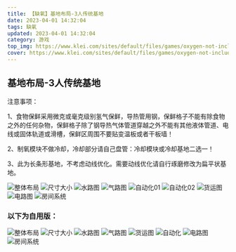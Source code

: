 ```yaml
---
title: 【缺氧】基地布局-3人传统基地
date: 2023-04-01 14:32:04
tags: 缺氧
updated: 2023-04-01 14:32:04
category: 游戏
top_img: https://www.klei.com/sites/default/files/games/oxygen-not-included/assets/oxygen-not-includedpromo.png
cover: https://www.klei.com/sites/default/files/games/oxygen-not-included/assets/oxygen-not-includedpromo.png
---
```


## 基地布局-3人传统基地

注意事项：

1、食物保鲜采用微克或毫克级别氢气保鲜，导热管用钢，保鲜格子不能有除食物之外的任何杂物，保鲜格子除了钢导热气体管道穿越之外不能有其他液体管道、电线或固体轨道或滑槽，保鲜区周围不要贴变温板或者干板墙！

2、制氧模块不做冷却，冷却部分请自己盘管：冷却模块或冷却基地二选一！

3、此为长条形基地，不考虑动线优化。需要动线优化请自行琢磨修改为扁平状基地。

![整体布局](https://k1ngr4m-github-1309147067.cos.ap-shanghai.myqcloud.com/img/oni/20230401-Oni-BaseLayout01/01%E6%95%B4%E4%BD%93%E5%B8%83%E5%B1%80.png)
![尺寸大小](https://k1ngr4m-github-1309147067.cos.ap-shanghai.myqcloud.com/img/oni/20230401-Oni-BaseLayout01/02%E5%B0%BA%E5%AF%B8%E5%A4%A7%E5%B0%8F.png)
![水路图](https://k1ngr4m-github-1309147067.cos.ap-shanghai.myqcloud.com/img/oni/20230401-Oni-BaseLayout01/03%E6%B0%B4%E8%B7%AF%E5%9B%BE.png)
![气路图](https://k1ngr4m-github-1309147067.cos.ap-shanghai.myqcloud.com/img/oni/20230401-Oni-BaseLayout01/04%E6%B0%94%E8%B7%AF%E5%9B%BE.png)
![自动化01](https://k1ngr4m-github-1309147067.cos.ap-shanghai.myqcloud.com/img/oni/20230401-Oni-BaseLayout01/05%E8%87%AA%E5%8A%A8%E5%8C%96.png)
![自动化02](https://k1ngr4m-github-1309147067.cos.ap-shanghai.myqcloud.com/img/oni/20230401-Oni-BaseLayout01/06%E8%87%AA%E5%8A%A8%E5%8C%96.png)
![货运图](https://k1ngr4m-github-1309147067.cos.ap-shanghai.myqcloud.com/img/oni/20230401-Oni-BaseLayout01/07%E8%B4%A7%E8%BF%90%E5%9B%BE.png)
![电路图](https://k1ngr4m-github-1309147067.cos.ap-shanghai.myqcloud.com/img/oni/20230401-Oni-BaseLayout01/08%E7%94%B5%E8%B7%AF%E5%9B%BE.png)
![房间系统](https://k1ngr4m-github-1309147067.cos.ap-shanghai.myqcloud.com/img/oni/20230401-Oni-BaseLayout01/09%E6%88%BF%E9%97%B4%E7%B3%BB%E7%BB%9F.png)

### 以下为自用版：
![整体布局](https://k1ngr4m-github-1309147067.cos.ap-shanghai.myqcloud.com/img/oni/20230401-Oni-BaseLayout01/10%E6%95%B4%E4%BD%93%E5%B0%BA%E5%AF%B8.png)
![尺寸大小](https://k1ngr4m-github-1309147067.cos.ap-shanghai.myqcloud.com/img/oni/20230401-Oni-BaseLayout01/11%E5%B0%BA%E5%AF%B8%E5%A4%A7%E5%B0%8F.png)
![水路图](https://k1ngr4m-github-1309147067.cos.ap-shanghai.myqcloud.com/img/oni/20230401-Oni-BaseLayout01/12%E6%B0%B4%E8%B7%AF%E5%9B%BE.png)
![气路图](https://k1ngr4m-github-1309147067.cos.ap-shanghai.myqcloud.com/img/oni/20230401-Oni-BaseLayout01/13%E6%B0%94%E8%B7%AF%E5%9B%BE.png)
![货运图](https://k1ngr4m-github-1309147067.cos.ap-shanghai.myqcloud.com/img/oni/20230401-Oni-BaseLayout01/14%E8%B4%A7%E8%BF%90%E5%9B%BE.png)
![自动化](https://k1ngr4m-github-1309147067.cos.ap-shanghai.myqcloud.com/img/oni/20230401-Oni-BaseLayout01/15%E8%87%AA%E5%8A%A8%E5%8C%96.png)
![电路图](https://k1ngr4m-github-1309147067.cos.ap-shanghai.myqcloud.com/img/oni/20230401-Oni-BaseLayout01/16%E7%94%B5%E8%B7%AF%E5%9B%BE.png)
![房间系统](https://k1ngr4m-github-1309147067.cos.ap-shanghai.myqcloud.com/img/oni/20230401-Oni-BaseLayout01/17%E6%88%BF%E9%97%B4%E7%B3%BB%E7%BB%9F.png)
